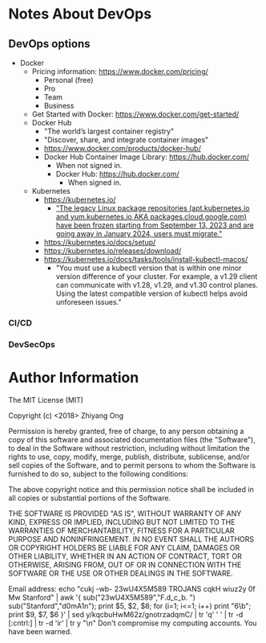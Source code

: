 #	Notes About DevOps

##	DevOps options


+ Docker
	- Pricing information: https://www.docker.com/pricing/
		* Personal (free)
		* Pro
		* Team
		* Business
	- Get Started with Docker: https://www.docker.com/get-started/
	- Docker Hub
		* "The world’s largest container registry"
		* "Discover, share, and integrate container images"
		* https://www.docker.com/products/docker-hub/
		* Docker Hub Container Image Library: https://hub.docker.com/
			+ When not signed in.
			+ Docker Hub: https://hub.docker.com/
				- When signed in.
	- Kubernetes
		* https://kubernetes.io/
			+ ["The legacy Linux package repositories (apt.kubernetes.io and yum.kubernetes.io AKA packages.cloud.google.com) have been frozen starting from September 13, 2023 and are going away in January 2024, users must migrate."](https://kubernetes.io/blog/2023/08/31/legacy-package-repository-deprecation/)
		* https://kubernetes.io/docs/setup/
		* https://kubernetes.io/releases/download/
		* https://kubernetes.io/docs/tasks/tools/install-kubectl-macos/
			+ "You must use a kubectl version that is within one minor version difference of your cluster. For example, a v1.29 client can communicate with v1.28, v1.29, and v1.30 control planes. Using the latest compatible version of kubectl helps avoid unforeseen issues."











###	CI/CD






###	DevSecOps






#	Author Information

The MIT License (MIT)

Copyright (c) <2018> Zhiyang Ong

Permission is hereby granted, free of charge, to any person obtaining a copy of this software and associated documentation files (the "Software"), to deal in the Software without restriction, including without limitation the rights to use, copy, modify, merge, publish, distribute, sublicense, and/or sell copies of the Software, and to permit persons to whom the Software is furnished to do so, subject to the following conditions:

The above copyright notice and this permission notice shall be included in all copies or substantial portions of the Software.

THE SOFTWARE IS PROVIDED "AS IS", WITHOUT WARRANTY OF ANY KIND, EXPRESS OR IMPLIED, INCLUDING BUT NOT LIMITED TO THE WARRANTIES OF MERCHANTABILITY, FITNESS FOR A PARTICULAR PURPOSE AND NONINFRINGEMENT. IN NO EVENT SHALL THE AUTHORS OR COPYRIGHT HOLDERS BE LIABLE FOR ANY CLAIM, DAMAGES OR OTHER LIABILITY, WHETHER IN AN ACTION OF CONTRACT, TORT OR OTHERWISE, ARISING FROM, OUT OF OR IN CONNECTION WITH THE SOFTWARE OR THE USE OR OTHER DEALINGS IN THE SOFTWARE.

Email address: echo "cukj -wb- 23wU4X5M589 TROJANS cqkH wiuz2y 0f Mw Stanford" | awk '{ sub("23wU4X5M589","F.d_c_b. ") sub("Stanford","d0mA1n"); print $5, $2, $8; for (i=1; i<=1; i++) print "6\b"; print $9, $7, $6 }' | sed y/kqcbuHwM62z/gnotrzadqmC/ | tr 'q' ' ' | tr -d [:cntrl:] | tr -d 'ir' | tr y "\n"		Don't compromise my computing accounts. You have been warned.

